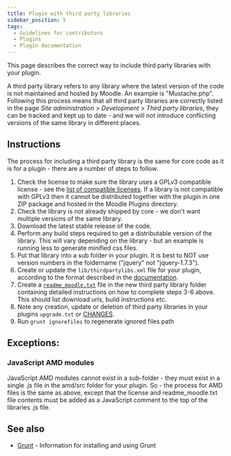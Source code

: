 ```yaml
---
title: Plugin with third party libraries
sidebar_position: 5
tags:
  - Guidelines for contributors
  - Plugins
  - Plugin documentation
---
```

This page describes the correct way to include third party libraries with your plugin.

A third party library refers to any library where the latest version of the code is not maintained and hosted by Moodle. An example is "Mustache.php". Following this process means that all third party libraries are correctly listed in the page *Site administration > Development > Third party libraries*, they can be tracked and kept up to date - and we will not introduce conflicting versions of the same library in different places.

## Instructions

The process for including a third party library is the same for core code as it is for a plugin - there are a number of steps to follow.

1. Check the license to make sure the library uses a GPLv3 compatible license - see the [list of compatible licenses](https://www.gnu.org/licenses/license-list.en.html). If a library is not compatible with GPLv3 then it cannot be distributed together with the plugin in one ZIP package and hosted in the Moodle Plugins directory.
1. Check the library is not already shipped by core - we don't want multiple versions of the same library.
1. Download the latest stable release of the code.
1. Perform any build steps required to get a distributable version of the library. This will vary depending on the library - but an example is running less to generate minified css files.
1. Put that library into a sub folder in your plugin. It is best to NOT use version numbers in the foldername ("jquery" not "jquery-1.7.3").
1. Create or update the `lib/thirdpartylibs.xml` file for your plugin, according to the format described in the [documentation](/docs/apis/commonfiles#thirdpartylibsxml).
1. Create a [`readme_moodle.txt`](/docs/apis/commonfiles#readme_moodletxt) file in the new third party library folder containing detailed instructions on how to complete steps 3-6 above. This should list download urls, build instructions etc.
1. Note any creation, update or deletion of third party libraries in your plugins `upgrade.txt` or [CHANGES](/docs/apis/commonfiles#changes).
1. Run `grunt ignorefiles` to regenerate ignored files path

## Exceptions:

### JavaScript AMD modules

JavaScript AMD modules cannot exist in a sub-folder - they must exist in a single .js file in the amd/src folder for your plugin. So - the process for AMD files is the same as above, except that the license and readme_moodle.txt file contents must be added as a JavaScript comment to the top of the libraries .js file.

## See also

- [Grunt](https://docs.moodle.org/dev/Grunt) - Information for installing and using Grunt
